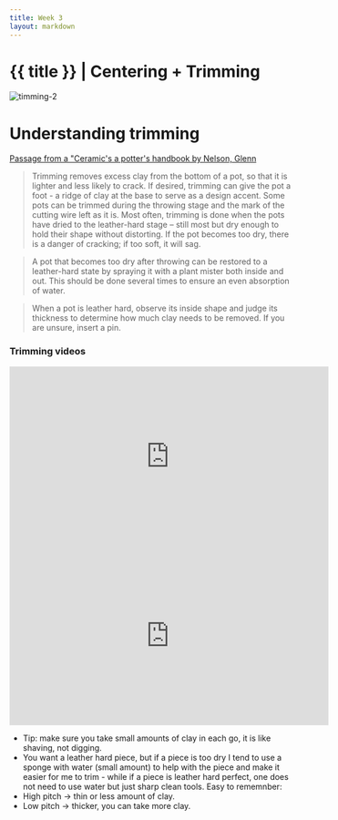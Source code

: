 ```yaml
---
title: Week 3
layout: markdown
---
```


<h1 class = "mt-20 font-light">{{ title }} | Centering + Trimming </h1>

<!-- This page is authored in markdown at `src/{{ title|lower|replace(" ", "-") }}.md` -->

<div class="grid md:grid-cols-2 gap-4">
      <div class="grid gap-4"><img src="https://images.unsplash.com/photo-1595446472901-b0988e150f9c?ixlib=rb-1.2.1&ixid=MnwxMjA3fDB8MHxwaG90by1wYWdlfHx8fGVufDB8fHx8&auto=format&fit=crop&w=774&q=80"  class="w-screen"   alt="timming-2 ">
      </div>
  <!-- ... -->
  <div class="md:m-10">

   # Understanding trimming

  <a href="https://archive.org/details/japanesepotteryh0000simp" class="hover:bg-orange-300 hover:underline cursor-pointer" target="_blank">
  Passage from a "Ceramic's a potter's handbook by Nelson, Glenn</a>

  >Trimming removes excess clay from the bottom of a pot, so that it is lighter and less likely to crack. If desired, trimming can give the pot a foot - a ridge of clay at the base to serve as a design accent. Some pots can be trimmed during the throwing stage and the mark of the cutting wire left as it is. Most often, trimming is done when the pots have dried to the leather-hard stage – still most but dry enough to hold their shape without distorting. If the pot becomes too dry, there is a danger of cracking; if too soft, it will sag. 

  >A pot that becomes too dry after throwing can be restored to a leather-hard state by spraying it with a plant mister both inside and out. This should be done several times to ensure an even absorption of water. 

  >When a pot is leather hard, observe its inside shape and judge its thickness to determine how much clay needs to be removed. If you are unsure, insert a pin.
  </div>
</div>


### Trimming videos

<div class="grid gap-4">
  <div class="aspect-w-16 aspect-h-9 ">
      <iframe 
      loading= "lazy"
      width="560" height="315" src="https://www.youtube.com/embed/CyuaB8calOI" title="Trimming for beginners" frameborder="0" allow="accelerometer; autoplay; clipboard-write; encrypted-media; gyroscope; picture-in-picture" allowfullscreen>
      </iframe>
  </div> 
  <div class="aspect-w-16 aspect-h-9 ">
    <iframe 
    loading="lazy"
    width="560" height="315" src="https://www.youtube.com/embed/7MMtaMArAWo" title="Trimming Florian" frameborder="0" allow="accelerometer; autoplay; clipboard-write; encrypted-media; gyroscope; picture-in-picture" allowfullscreen></iframe>
  </div> 
 </div> 

- Tip: make sure you take small amounts of clay in each go, it is like shaving, not digging.
- You want a leather hard piece, but if a piece is too dry I tend to use a sponge with water (small amount) to help with the piece and make it easier for me to trim - while if a piece is leather hard perfect, one does not need to use water but just sharp clean tools. 
Easy to rememnber:
- High pitch →  thin or less amount of clay.
- Low pitch →  thicker, you can take more clay.